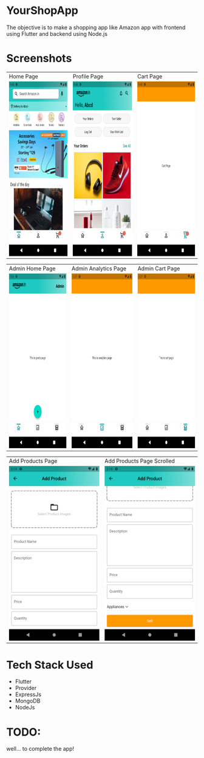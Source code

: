 # YourShopApp

The objective is to make a shopping app like Amazon app with frontend using Flutter and backend using Node.js 

# Screenshots

<table>
  <tr>
    <td>Home Page</td>
     <td>Profile Page</td>
     <td>Cart Page</td>
  </tr>
  <tr>
    <td><img src="/readMeImages/home_page.png" title="HomePage" width="250" height="460"/></td>
    <td> <img src="/readMeImages/profile_page.png" title="ProfilePage" width="250" height="460"/> </td>
    <td> <img src="/readMeImages/cart_page.png" title="CartPage" width="250" height="460"/></td>
  </tr>
 </table>

<table>
  <tr>
    <td>Admin Home Page</td>
     <td>Admin Analytics Page</td>
     <td>Admin Cart Page</td>
  </tr>
  <tr>
    <td> <img src="/readMeImages/admin_home_page.png" title="AdminProductsPage" width="250" height="460"/> </td>
    <td><img src="/readMeImages/admin_analytics_page.png" title="AdminAnalyticsPage" width="250" height="460"/></td>
    <td> <img src="/readMeImages/admin_cart_page.png" title="AdminCartPage" width="250" height="460"/></td>
  </tr>
 </table>

 <table>
  <tr>
    <td>Add Products Page</td>
     <td>Add Products Page Scrolled</td>
  </tr>
  <tr>
    <td> <img src="/readMeImages/add_products_page.png" title="AddProductsPage" width="250" height="460"/> </td>
    <td><img src="/readMeImages/add_products_page_scrolled.png" title="AddProductsPageScrolled" width="250" height="460"/></td>
  </tr>
 </table>

# Tech Stack Used

- Flutter
- Provider
- ExpressJs
- MongoDB
- NodeJs

# TODO: 

well... to complete the app!